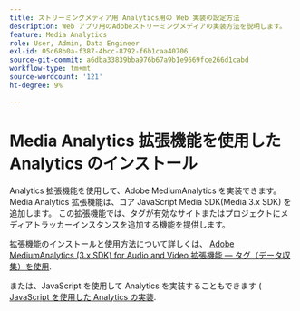 ```yaml
---
title: ストリーミングメディア用 Analytics用の Web 実装の設定方法
description: Web アプリ用のAdobeストリーミングメディアの実装方法を説明します。
feature: Media Analytics
role: User, Admin, Data Engineer
exl-id: 05c68b0a-f387-4bcc-8792-f6b1caa40706
source-git-commit: a6dba33839bba976b67a9b1e9669fce266d1cabd
workflow-type: tm+mt
source-wordcount: '121'
ht-degree: 9%

---
```


# Media Analytics 拡張機能を使用した Analytics のインストール

Analytics 拡張機能を使用して、Adobe MediumAnalytics を実装できます。 Media Analytics 拡張機能は、コア JavaScript Media SDK(Media 3.x SDK) を追加します。 この拡張機能では、タグが有効なサイトまたはプロジェクトにメディアトラッカーインスタンスを追加する機能を提供します。

拡張機能のインストールと使用方法について詳しくは、 [Adobe MediumAnalytics (3.x SDK) for Audio and Video 拡張機能 — タグ（データ収集）を使用](https://experienceleague.adobe.com/docs/experience-platform/tags/extensions/adobe/media-analytics-3x/overview.html?lang=ja).

または、JavaScript を使用して Analytics を実装することもできます ( [JavaScript を使用した Analytics の実装](/help/implementation/media-sdk/setup/web-implementation.md).
